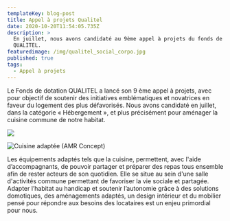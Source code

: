 ```yaml
---
templateKey: blog-post
title: Appel à projets Qualitel
date: 2020-10-20T11:54:05.735Z
description: >
  En juillet, nous avons candidaté au 9ème appel à projets du fonds de dotations
  QUALITEL.
featuredimage: /img/qualitel_social_corpo.jpg
published: true
tags:
  - Appel à projets
---
```

Le Fonds de dotation QUALITEL a lancé son 9 ème appel à projets, avec pour objectif de soutenir des initiatives emblématiques et novatrices en faveur du logement des plus défavorisés.  Nous avons candidaté en juillet, dans la catégorie « Hébergement », et plus précisément pour aménager la cuisine commune de notre habitat. 

![](/img/qualitel_social_corpo2.jpg)

![](/img/cuisine.jpg "Cuisine adaptée (AMR Concept)")

Les équipements adaptés tels que la cuisine, permettent, avec l'aide d’accompagnants, de pouvoir partager et préparer des repas tous ensemble afin de rester acteurs de son quotidien. Elle se situe au sein d'une salle d'activités commune permettant de favoriser la vie sociale et partagée. Adapter l’habitat au handicap et soutenir l’autonomie grâce à des solutions domotiques, des aménagements adaptés, un design intérieur et du mobilier pensé pour répondre aux besoins des locataires est un enjeu primordial pour nous.
